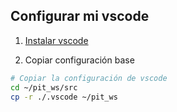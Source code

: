 ## Configurar mi vscode 

1. [Instalar vscode](https://code.visualstudio.com/Download)

2. Copiar configuración base
```bash
# Copiar la configuración de vscode
cd ~/pit_ws/src
cp -r ./.vscode ~/pit_ws
```
